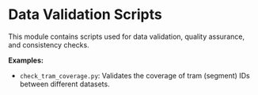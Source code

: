 # Data Validation Scripts

This module contains scripts used for data validation, quality assurance, and consistency checks.

**Examples:**
- `check_tram_coverage.py`: Validates the coverage of tram (segment) IDs between different datasets. 